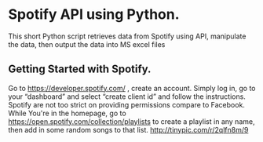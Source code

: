 # Spotify API using Python.
This short Python script retrieves data from Spotify using API, manipulate the data, then output the data into MS excel files  

## Getting Started with Spotify.
Go to https://developer.spotify.com/ , create an account. Simply log in, go to your “dashboard” and select “create client id” and follow the instructions. Spotify are not too strict on providing permissions compare to Facebook.
While You're in the homepage, go to https://open.spotify.com/collection/playlists to create a playlist in any name, then add in some random songs to that list.
http://tinypic.com/r/2qlfn8m/9
